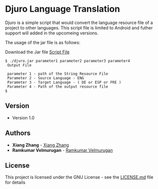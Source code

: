 Djuro Language Translation
======
Djuro is a simple script that would convert the language resource file of a project to other languages. 
This script file is limited to Android and futher support will added in the upcomeing versions.



The usage of the jar file is as follows:

Download the Jar file <a href="https://github.com/windKusanagi/Djuro/blob/master/djuro.jar">Script File</a>

```
$ ./djuro.jar parameter1 parameter2 parameter3 parameter4 
 Output File
 
 parameter 1 - path of the String Resource File
 Parameter 2 - Source Language - ENG
 Parameter 3 - Target Language - ( DE or ESP or FRE )
 Parameter 4 - Path of the output resource file
$ 
```
## Version 
* Version 1.0

## Authors
* **Xiang Zhang** - [Xiang Zhang](https://www.facebook.com/profile.php?id=100010986094107)
* **Ramkumar Velmurugan** - [Ramkumar Velmurugan](http://www.spkdroid.com/CV)


## License

This project is licensed under the GNU License - see the [LICENSE.md](https://github.com/windKusanagi/Djuro/blob/master/LICENSE) file for details


